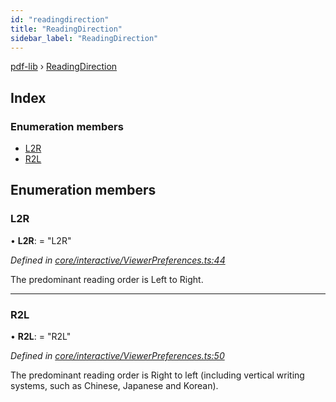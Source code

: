 ```yaml
---
id: "readingdirection"
title: "ReadingDirection"
sidebar_label: "ReadingDirection"
---
```


[pdf-lib](../index.md) › [ReadingDirection](readingdirection.md)

## Index

### Enumeration members

* [L2R](readingdirection.md#l2r)
* [R2L](readingdirection.md#r2l)

## Enumeration members

###  L2R

• **L2R**: = "L2R"

*Defined in [core/interactive/ViewerPreferences.ts:44](https://github.com/Hopding/pdf-lib/blob/b8a44bd/src/core/interactive/ViewerPreferences.ts#L44)*

The predominant reading order is Left to Right.

___

###  R2L

• **R2L**: = "R2L"

*Defined in [core/interactive/ViewerPreferences.ts:50](https://github.com/Hopding/pdf-lib/blob/b8a44bd/src/core/interactive/ViewerPreferences.ts#L50)*

The predominant reading order is Right to left (including vertical writing
systems, such as Chinese, Japanese and Korean).
